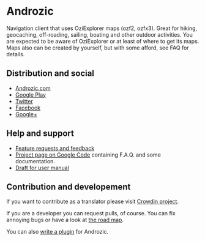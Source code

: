 # Androzic #

Navigation client that uses OziExplorer maps (ozf2, ozfx3). Great for hiking, geocaching, off-roading, sailing, boating and other outdoor activities. You are expected to be aware of OziExplorer or at least of where to get its maps. Maps also can be created by yourself, but with some afford, see FAQ for details.

## Distribution and social ##

* [Androzic.com](http://androzic.com/)
* [Google Play](https://play.google.com/store/apps/details?id=com.androzic)
* [Twitter](https://twitter.com/Androzic)
* [Facebook](http://www.facebook.com/androzic)
* [Google+](https://plus.google.com/communities/104267455273813373911)

## Help and support ##

* [Feature requests and feedback](http://androzic.uservoice.com/forums/142576-androzic-feedback)
* [Project page on Google Code](https://code.google.com/p/androzic/) containing F.A.Q. and some documentation.
* [Draft for user manual](https://docs.google.com/document/pub?id=1t03A90_ML1aU-6D8OKoVR9oQxBV2E90yp5Y3GwWeJq4)

## Contribution and developement ##

If you want to contribute as a translator please visit [Crowdin project](http://crowdin.net/project/androzic).

If you are a developer you can request pulls, of course. You can fix annoying bugs or have a look at [the road map](https://github.com/andreynovikov/Androzic/wiki/Road-map).

You can also [write a plugin](https://github.com/andreynovikov/Androzic/wiki/Creating-plugins) for Androzic.

